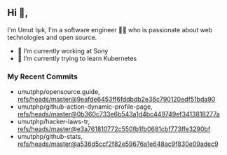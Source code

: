 ## Hi 👋, 
I'm Umut Işık, I'm a software engineer 👨‍💻 who is passionate about web technologies and open source.

- 🔭 I’m currently working at Sony
- 🌱 I’m currently trying to learn Kubernetes

### My Recent Commits
<!-- START gadpp -->
- umutphp/opensource.guide, [refs/heads/master@9eafde6453ff6fddbdb2e36c790120edf51bda90](https://github.com/umutphp/opensource.guide/commit/9eafde6453ff6fddbdb2e36c790120edf51bda90)
- umutphp/github-action-dynamic-profile-page, [refs/heads/master@0b360c733e6b543a1d4bc449749ef3413818277a](https://github.com/umutphp/github-action-dynamic-profile-page/commit/0b360c733e6b543a1d4bc449749ef3413818277a)
- umutphp/hacker-laws-tr, [refs/heads/master@e3a761810772c550fb1fb0681cbf773ffe3290bf](https://github.com/umutphp/hacker-laws-tr/commit/e3a761810772c550fb1fb0681cbf773ffe3290bf)
- umutphp/github-stats, [refs/heads/master@a536d5ccf2f82e59676a1e648ac9f830e09adec9](https://github.com/umutphp/github-stats/commit/a536d5ccf2f82e59676a1e648ac9f830e09adec9)
